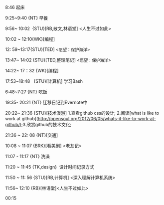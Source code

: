 
8:46 起床

9:25~9:40 {NT} 早餐

9:56~ 10:02  {STU}[RB,散文,林语堂] <人生不过如此>

10:02 ~ 12:10{WK}[编程] <WA>

12: 59~13:17{STU}[TED] <<span style="font-size: 13px;">愿望：保护海洋</span>>

13:47~ 14:02 {STU}[TED,整理笔记] <<span style="font-size: 13px;">愿望：保护海洋</span>>

14:22~ 17：32 {WK}[编程] <WA>

17:53~18:48   {STU}[计算机] 学习Bash

6:48~7:27 {NT} 吃饭

19:35- 20:21 {NT} 迁移日记到Evernote中

20:22~ 21:36 {STU}[技术漫游] 1.查看github css的设计; 2.阅读[what is like to work at github](<a href="http://opensoul.org/2012/06/05/whats-it-like-to-work-at-github/">http://opensoul.org/2012/06/05/whats-it-like-to-work-at-github/</a>);3.欣赏github的技术文化;

21:36 ~ 22: 08 {NT}[交通]

10:08 ~ 11:07 {BRK}[看美剧] <老友记>

11:07 - 11:17 {NT} 洗澡

11:20 ~ 11:45 {TK,design}  设计时间记录方式

11:50 ~ 11: 56 {STU}[RB,计算机] <深入理解计算机系统>

11:56~ 12:10 {RB}[林语堂]<人生不过如此>

00:15
